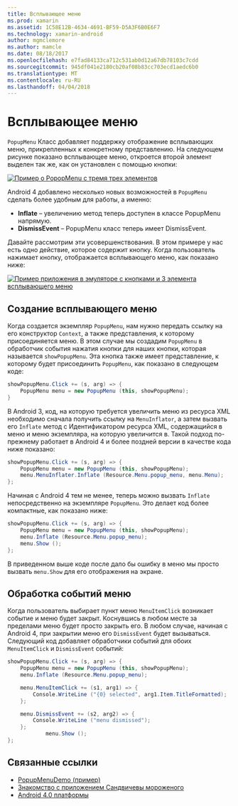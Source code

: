 ```yaml
---
title: Всплывающее меню
ms.prod: xamarin
ms.assetid: 1C58E12B-4634-4691-BF59-D5A3F6B0E6F7
ms.technology: xamarin-android
author: mgmclemore
ms.author: mamcle
ms.date: 08/18/2017
ms.openlocfilehash: e7fad84133ca712c531ab0d12a67db78103c7cdd
ms.sourcegitcommit: 945df041e2180cb20af08b83cc703ecd1aedc6b0
ms.translationtype: MT
ms.contentlocale: ru-RU
ms.lasthandoff: 04/04/2018
---
```

# <a name="popup-menu"></a>Всплывающее меню

`PopupMenu` Класс добавляет поддержку отображение всплывающих меню, прикрепленных к конкретному представлению. На следующем рисунке показано всплывающее меню, откроется второй элемент выделен так же, как он установлен с помощью кнопки:

 [![Пример о PopopMenu с тремя трех элементов](popup-menu-images/20-popupmenu.png)](popup-menu-images/20-popupmenu.png#lightbox)

Android 4 добавлено несколько новых возможностей в `PopupMenu` сделать более удобным для работы, а именно:

-   **Inflate** &ndash; увеличению метод теперь доступен в классе PopupMenu напрямую.
-   **DismissEvent** &ndash; PopupMenu класс теперь имеет DismissEvent.

Давайте рассмотрим эти усовершенствования. В этом примере у нас есть одно действие, которое содержит кнопку. Когда пользователь нажимает кнопку, отображается всплывающего меню, как показано ниже:

 [![Пример приложения в эмуляторе с кнопками и 3 элемента всплывающего меню](popup-menu-images/06-popupmenu.png)](popup-menu-images/06-popupmenu.png#lightbox)


## <a name="creating-a-popup-menu"></a>Создание всплывающего меню

Когда создается экземпляр `PopupMenu`, нам нужно передать ссылку на его конструктор `Context`, а также представления, к которому присоединяется меню. В этом случае мы создадим `PopupMenu` в обработчик события нажатия кнопки для наших кнопки, которая называется `showPopupMenu`.
Эта кнопка также имеет представление, к которому будет присоединить `PopupMenu`, как показано в следующем коде:

```csharp
showPopupMenu.Click += (s, arg) => {
    PopupMenu menu = new PopupMenu (this, showPopupMenu);
}
```

В Android 3, код, на которую требуется увеличить меню из ресурса XML необходимо сначала получить ссылку на `MenuInflator`, а затем вызвать его `Inflate` метод с Идентификатором ресурса XML, содержащийся в меню и меню экземпляра, на которую увеличится в. Такой подход по-прежнему работает в Android 4 и более поздней версии в качестве кода ниже показано:

```csharp
showPopupMenu.Click += (s, arg) => {
    PopupMenu menu = new PopupMenu (this, showPopupMenu);
    menu.MenuInflater.Inflate (Resource.Menu.popup_menu, menu.Menu);
};
```

Начиная с Android 4 тем не менее, теперь можно вызвать `Inflate` непосредственно на экземпляре `PopupMenu`. Это делает код более компактные, как показано ниже:

```csharp
showPopupMenu.Click += (s, arg) => {
    PopupMenu menu = new PopupMenu (this, showPopupMenu);
    menu.Inflate (Resource.Menu.popup_menu);
    menu.Show ();
};
```

В приведенном выше коде после дало бы ошибку в меню мы просто вызвать `menu.Show` для его отображения на экране.


## <a name="handling-menu-events"></a>Обработка событий меню

Когда пользователь выбирает пункт меню `MenuItemClick` возникает событие и меню будет закрыт. Коснувшись в любом месте за пределами меню будет просто закрыть его. В любом случае, начиная с Android 4, при закрытии меню его `DismissEvent` будет вызываться. Следующий код добавляет обработчики событий для обоих `MenuItemClick` и `DismissEvent` событий:

```csharp
showPopupMenu.Click += (s, arg) => {
    PopupMenu menu = new PopupMenu (this, showPopupMenu);
    menu.Inflate (Resource.Menu.popup_menu);

    menu.MenuItemClick += (s1, arg1) => {
        Console.WriteLine ("{0} selected", arg1.Item.TitleFormatted);
    };

    menu.DismissEvent += (s2, arg2) => {
        Console.WriteLine ("menu dismissed");
    };
            menu.Show ();
};
```



## <a name="related-links"></a>Связанные ссылки

- [PopupMenuDemo (пример)](https://developer.xamarin.com/samples/monodroid/PopupMenuDemo/)
- [Знакомство с приложением Сандвичевы мороженого](http://www.android.com/about/ice-cream-sandwich/)
- [Android 4.0 платформы](http://developer.android.com/sdk/android-4.0.html)
